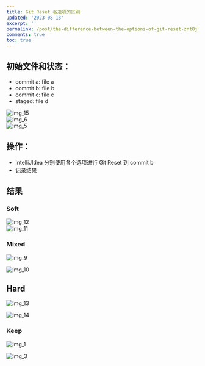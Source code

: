 ```yaml
---
title: Git Reset 各选项的区别
updated: '2023-08-13'
excerpt: ''
permalink: /post/the-difference-between-the-options-of-git-reset-znt8jl.html
comments: true
toc: true
---
```




<div>
<!-- more -->
</div>

## 初始文件和状态：

* commit a: file a
* commit b: file b
* commit c: file c
* staged: file d

​![img_15](assets/img_15-20230814000822-4nrfncd.png)  
​![img_6](assets/img_6-20230814000841-g5lgebi.png)  
​![img_5](assets/img_5-20230814000849-cutdid3.png)​

## 操作：

* IntelliJIdea 分别使用各个选项进行 Git Reset 到 commit b
* 记录结果

## 结果

### Soft

​![img_12](assets/img_12-20230814000946-tocwhkj.png)  
​![img_11](assets/img_11-20230814000955-ge6645y.png)​

### Mixed

​![img_9](assets/img_9-20230814001007-4k4k3e5.png)  

​![img_10](assets/img_10-20230814001022-bio7ggt.png)​

## Hard

​![img_13](assets/img_13-20230814001033-16pj1ze.png)  

​![img_14](assets/img_14-20230814001041-cl6fcu3.png)​

### Keep

​![img_1](assets/img_1-20230814001050-inc98vt.png)  

​![img_3](assets/img_3-20230814001059-5marxeh.png)​
